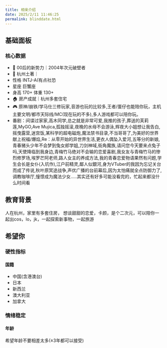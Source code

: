 ```yaml
---
title: 相亲介绍
date: 2025/2/11 11:46:25
permalink: blinddate.html
---
```


## 基础面板
### 核心数据
- 🎂 00后的新势力｜2004年次元破壁者
- 🌆 杭州土著｜
- 性格 INTJ-A(有点社恐
- 星座 巨蟹座
- 身高 170+ 体重 130+
- 🏠 房产成就｜杭州多套住宅
- 🎮 原神/崩铁/学马仕三修玩家,音游也玩的比较多,王者/蛋仔也能陪你玩，主机主要文明/都市天际线/MC(现在玩的不多),多人游戏都可以陪你玩。
- 番剧：间谍过家家,高木同学,总之就是非常可爱,我推的孩子,葬送的芙莉莲,MyGO,Ave Mujica,孤独摇滚,夜晚的水母不会游泳,辉夜大小姐想让我告白,摇曳露营,迷宫饭,某科学的超电磁炮,魔法禁书目录,不当哥哥了,为美好的世界献上祝福/爆焰,Re：从零开始的异世界生活,更衣人偶坠入爱河,五等分的新娘,青春猪头少年不会梦到兔女郎学姐,刀剑神域,街角魔族,请问您今天要来点兔子吗,天使降临到我身边,青梅竹马绝对不会输的恋爱喜剧,我女友与青梅竹马的惨烈修罗场,埃罗芒阿老师,路人女主的养成方法,我的青春恋爱物语果然有问题,学生会长是女仆(入坑作),江户前精灵,鄰人似銀河,身为VTuber的我因为忘记关台而成了传说,秋叶原冥途战争,声优广播的台前幕后,因为太怕痛就全点防御力了,调教咖啡厅,憧憬成为魔法少女.....其实还有好多可能没看完的，忙起来都没什么时间看
## 教育背景
人在杭州，家里有多套住房，
想谈甜甜的恋爱，卡颜，是个二次元，可以陪你一起出cos，lo，jk，一起探索新事物，一起旅游
## 希望你
### 硬性指标
#### 国籍
- 中国(含港澳台)
- 日本
- 新西兰
- 澳大利亚
- 加拿大
### 情绪稳定
#### 年龄
希望年龄不要相差太多(±3年都可以接受)
